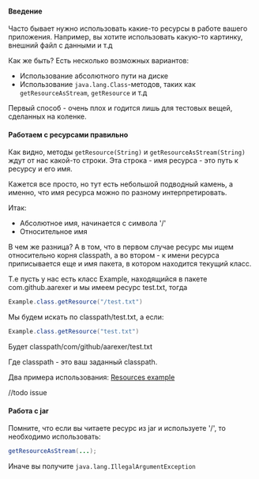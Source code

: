 #### Введение
Часто бывает нужно использовать какие-то ресурсы в работе вашего приложения.
Например, вы хотите использовать какую-то картинку, внешний файл с данными и т.д

Как же быть?
Есть несколько возможных вариантов:
* Использование абсолютного пути на диске
* Использование `java.lang.Class`-методов, таких как `getResourceAsStream`, `getResource` и т.д

Первый способ - очень плох и годится лишь для тестовых вещей, сделанных на коленке.

#### Работаем с ресурсами правильно
Как видно, методы `getResource(String)` и `getResourceAsStream(String)` ждут от нас какой-то строки.
Эта строка - имя ресурса - это путь к ресурсу и его имя.

Кажется все просто, но тут есть небольшой подводный камень, а именно, что имя ресурса можно по разному интерпретировать.

Итак:
* Абсолютное имя, начинается с символа '/'
* Относительное имя

В чем же разница?
А в том, что в первом случае ресурс мы ищем относительно корня classpath, а во втором - к имени ресурса приписывается еще и имя пакета, в котором находится текущий класс.

Т.е пусть у нас есть класс Example, находящийся в пакете com.github.aarexer и мы имеем ресурс test.txt, тогда
```java
Example.class.getResource("/test.txt")
```

Мы будем искать по classpath/test.txt, а если:
```java
Example.class.getResource("test.txt")
```
Будет classpath/com/github/aarexer/test.txt

Где classpath - это ваш заданный classpath.

Два примера использования:
[Resources example](../../code-examples/src/main/java/examples/res/ResourceExample.java)

//todo issue

#### Работа с jar
Помните, что если вы читаете ресурс из jar и используете '/', то необходимо использовать:
```java
getResourceAsStream(...);
```

Иначе вы получите `java.lang.IllegalArgumentException`
